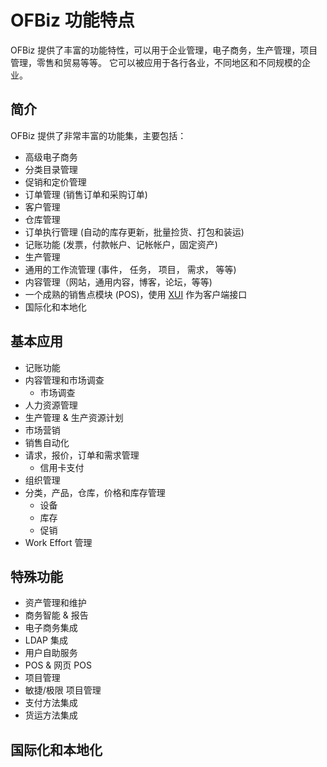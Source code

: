 # OFBiz 功能特点

OFBiz 提供了丰富的功能特性，可以用于企业管理，电子商务，生产管理，项目管理，零售和贸易等等。
它可以被应用于各行各业，不同地区和不同规模的企业。

## 简介

OFBiz 提供了非常丰富的功能集，主要包括：

- 高级电子商务
- 分类目录管理
- 促销和定价管理
- 订单管理 (销售订单和采购订单)
- 客户管理
- 仓库管理
- 订单执行管理 (自动的库存更新，批量捡货、打包和装运)
- 记账功能 (发票，付款帐户、记帐帐户，固定资产)
- 生产管理
- 通用的工作流管理 (事件， 任务， 项目， 需求， 等等)
- 内容管理（网站，通用内容，博客，论坛，等等)
- 一个成熟的销售点模块 (POS)，使用 [XUI](http://xui.sourceforge.net/index.html) 作为客户端接口
- 国际化和本地化

## 基本应用

- 记账功能
- 内容管理和市场调查
  - 市场调查
- 人力资源管理
- 生产管理 & 生产资源计划
- 市场营销
- 销售自动化
- 请求，报价，订单和需求管理
  - 信用卡支付
- 组织管理
- 分类，产品，仓库，价格和库存管理
  - 设备
  - 库存
  - 促销
- Work Effort 管理

## 特殊功能

- 资产管理和维护
- 商务智能 & 报告
- 电子商务集成
- LDAP 集成
- 用户自助服务
- POS & 网页 POS
- 项目管理
- 敏捷/极限 项目管理
- 支付方法集成
- 货运方法集成

## 国际化和本地化
